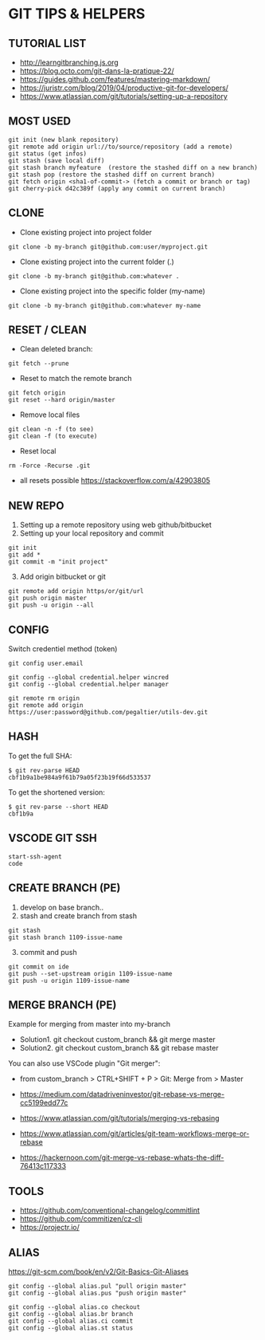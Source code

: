 # GIT TIPS & HELPERS

## TUTORIAL LIST
- <http://learngitbranching.js.org>
- <https://blog.octo.com/git-dans-la-pratique-22/>
- <https://guides.github.com/features/mastering-markdown/>
- <https://juristr.com/blog/2019/04/productive-git-for-developers/>
- <https://www.atlassian.com/git/tutorials/setting-up-a-repository>

## MOST USED 
```
git init (new blank repository)
git remote add origin url://to/source/repository (add a remote)
git status (get infos)
git stash (save local diff)
git stash branch myfeature  (restore the stashed diff on a new branch)
git stash pop (restore the stashed diff on current branch)
git fetch origin <sha1-of-commit-> (fetch a commit or branch or tag)
git cherry-pick d42c389f (apply any commit on current branch)
```

## CLONE 

- Clone existing project into project folder
```
git clone -b my-branch git@github.com:user/myproject.git
```

- Clone existing project into the current folder (.)
```
git clone -b my-branch git@github.com:whatever .
```

- Clone existing project into the specific folder (my-name)
```
git clone -b my-branch git@github.com:whatever my-name
```

## RESET / CLEAN

- Clean deleted branch:  
```
git fetch --prune
```

- Reset to match the remote branch
```
git fetch origin
git reset --hard origin/master
```

- Remove local files
```
git clean -n -f (to see)
git clean -f (to execute)
```

- Reset local
```
rm -Force -Recurse .git
```
- all resets possible
https://stackoverflow.com/a/42903805


## NEW REPO

1. Setting up a remote repository using web github/bitbucket
2. Setting up your local repository and commit
```
git init
git add *
git commit -m "init project"
```
3. Add origin bitbucket or git
```
git remote add origin https/or/git/url
git push origin master
git push -u origin --all
```

## CONFIG 
Switch credentiel method (token)
```
git config user.email

git config --global credential.helper wincred
git config --global credential.helper manager

git remote rm origin
git remote add origin https://user:password@github.com/pegaltier/utils-dev.git
```

## HASH

To get the full SHA:
```
$ git rev-parse HEAD
cbf1b9a1be984a9f61b79a05f23b19f66d533537
```

To get the shortened version:
```
$ git rev-parse --short HEAD
cbf1b9a
```

## VSCODE GIT SSH

```
start-ssh-agent
code
```

## CREATE BRANCH (PE)

1. develop on base branch..
2. stash and create branch from stash
```
git stash
git stash branch 1109-issue-name
```
3. commit and push
```
git commit on ide
git push --set-upstream origin 1109-issue-name
git push -u origin 1109-issue-name
```

## MERGE BRANCH (PE)

Example for merging from master into my-branch
- Solution1. git checkout custom_branch && git merge master
- Solution2. git checkout custom_branch && git rebase master

You can also use VSCode plugin "Git merger":
- from custom_branch > CTRL+SHIFT + P > Git: Merge from > Master

- <https://medium.com/datadriveninvestor/git-rebase-vs-merge-cc5199edd77c>
- <https://www.atlassian.com/git/tutorials/merging-vs-rebasing>
- <https://www.atlassian.com/git/articles/git-team-workflows-merge-or-rebase>
- <https://hackernoon.com/git-merge-vs-rebase-whats-the-diff-76413c117333>

## TOOLS

- <https://github.com/conventional-changelog/commitlint>
- <https://github.com/commitizen/cz-cli>
- <https://projectr.io/>

## ALIAS
https://git-scm.com/book/en/v2/Git-Basics-Git-Aliases
```
git config --global alias.pul "pull origin master"
git config --global alias.pus "push origin master"

git config --global alias.co checkout
git config --global alias.br branch
git config --global alias.ci commit
git config --global alias.st status
```